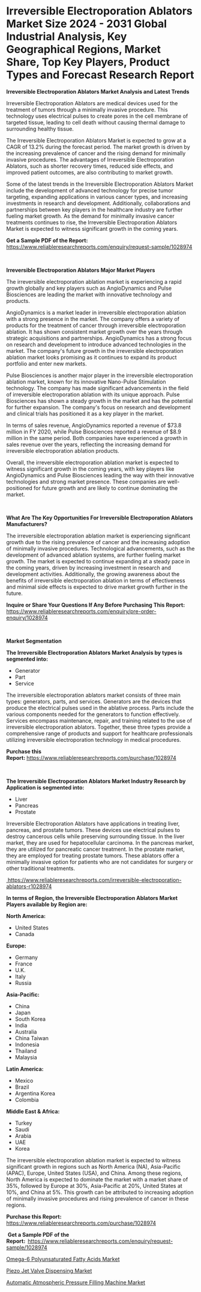<p><h1>Irreversible Electroporation Ablators Market Size 2024 - 2031 Global Industrial Analysis, Key Geographical Regions, Market Share, Top Key Players, Product Types and Forecast Research Report</h1></p><p><strong>Irreversible Electroporation Ablators Market Analysis and Latest Trends</strong></p>
<p><p>Irreversible Electroporation Ablators are medical devices used for the treatment of tumors through a minimally invasive procedure. This technology uses electrical pulses to create pores in the cell membrane of targeted tissue, leading to cell death without causing thermal damage to surrounding healthy tissue. </p><p>The Irreversible Electroporation Ablators Market is expected to grow at a CAGR of 13.2% during the forecast period. The market growth is driven by the increasing prevalence of cancer and the rising demand for minimally invasive procedures. The advantages of Irreversible Electroporation Ablators, such as shorter recovery times, reduced side effects, and improved patient outcomes, are also contributing to market growth.</p><p>Some of the latest trends in the Irreversible Electroporation Ablators Market include the development of advanced technology for precise tumor targeting, expanding applications in various cancer types, and increasing investments in research and development. Additionally, collaborations and partnerships between key players in the healthcare industry are further fueling market growth. As the demand for minimally invasive cancer treatments continues to rise, the Irreversible Electroporation Ablators Market is expected to witness significant growth in the coming years.</p></p>
<p><strong>Get a Sample PDF of the Report:&nbsp;</strong> <a href="https://www.reliableresearchreports.com/enquiry/request-sample/1028974">https://www.reliableresearchreports.com/enquiry/request-sample/1028974</a></p>
<p>&nbsp;</p>
<p><strong>Irreversible Electroporation Ablators Major Market Players</strong></p>
<p><p>The irreversible electroporation ablation market is experiencing a rapid growth globally and key players such as AngioDynamics and Pulse Biosciences are leading the market with innovative technology and products. </p><p>AngioDynamics is a market leader in irreversible electroporation ablation with a strong presence in the market. The company offers a variety of products for the treatment of cancer through irreversible electroporation ablation. It has shown consistent market growth over the years through strategic acquisitions and partnerships. AngioDynamics has a strong focus on research and development to introduce advanced technologies in the market. The company's future growth in the irreversible electroporation ablation market looks promising as it continues to expand its product portfolio and enter new markets. </p><p>Pulse Biosciences is another major player in the irreversible electroporation ablation market, known for its innovative Nano-Pulse Stimulation technology. The company has made significant advancements in the field of irreversible electroporation ablation with its unique approach. Pulse Biosciences has shown a steady growth in the market and has the potential for further expansion. The company's focus on research and development and clinical trials has positioned it as a key player in the market.</p><p>In terms of sales revenue, AngioDynamics reported a revenue of $73.8 million in FY 2020, while Pulse Biosciences reported a revenue of $8.9 million in the same period. Both companies have experienced a growth in sales revenue over the years, reflecting the increasing demand for irreversible electroporation ablation products.</p><p>Overall, the irreversible electroporation ablation market is expected to witness significant growth in the coming years, with key players like AngioDynamics and Pulse Biosciences leading the way with their innovative technologies and strong market presence. These companies are well-positioned for future growth and are likely to continue dominating the market.</p></p>
<p>&nbsp;</p>
<p><strong>What Are The Key Opportunities For Irreversible Electroporation Ablators Manufacturers?</strong></p>
<p><p>The irreversible electroporation ablation market is experiencing significant growth due to the rising prevalence of cancer and the increasing adoption of minimally invasive procedures. Technological advancements, such as the development of advanced ablation systems, are further fueling market growth. The market is expected to continue expanding at a steady pace in the coming years, driven by increasing investment in research and development activities. Additionally, the growing awareness about the benefits of irreversible electroporation ablation in terms of effectiveness and minimal side effects is expected to drive market growth further in the future.</p></p>
<p><strong>Inquire or Share Your Questions If Any Before Purchasing This Report:</strong> <a href="https://www.reliableresearchreports.com/enquiry/pre-order-enquiry/1028974">https://www.reliableresearchreports.com/enquiry/pre-order-enquiry/1028974</a></p>
<p>&nbsp;</p>
<p><strong>Market Segmentation</strong></p>
<p><strong>The Irreversible Electroporation Ablators Market Analysis by types is segmented into:</strong></p>
<p><ul><li>Generator</li><li>Part</li><li>Service</li></ul></p>
<p><p>The irreversible electroporation ablators market consists of three main types: generators, parts, and services. Generators are the devices that produce the electrical pulses used in the ablative process. Parts include the various components needed for the generators to function effectively. Services encompass maintenance, repair, and training related to the use of irreversible electroporation ablators. Together, these three types provide a comprehensive range of products and support for healthcare professionals utilizing irreversible electroporation technology in medical procedures.</p></p>
<p><strong>Purchase this Report:&nbsp;</strong><a href="https://www.reliableresearchreports.com/purchase/1028974">https://www.reliableresearchreports.com/purchase/1028974</a></p>
<p>&nbsp;</p>
<p><strong>The Irreversible Electroporation Ablators Market Industry Research by Application is segmented into:</strong></p>
<p><ul><li>Liver</li><li>Pancreas</li><li>Prostate</li></ul></p>
<p><p>Irreversible Electroporation Ablators have applications in treating liver, pancreas, and prostate tumors. These devices use electrical pulses to destroy cancerous cells while preserving surrounding tissue. In the liver market, they are used for hepatocellular carcinoma. In the pancreas market, they are utilized for pancreatic cancer treatment. In the prostate market, they are employed for treating prostate tumors. These ablators offer a minimally invasive option for patients who are not candidates for surgery or other traditional treatments.</p></p>
<p><a href="https://www.reliableresearchreports.com/irreversible-electroporation-ablators-r1028974">&nbsp;https://www.reliableresearchreports.com/irreversible-electroporation-ablators-r1028974</a></p>
<p><strong>In terms of Region, the Irreversible Electroporation Ablators Market Players available by Region are:</strong></p>
<p>
    <p> <strong> North America: </strong>
        <ul>
            <li>United States</li>
            <li>Canada</li>
        </ul>
        </p> 
    <p> <strong> Europe: </strong>
        <ul>
            <li>Germany</li>
            <li>France</li>
            <li>U.K.</li>
            <li>Italy</li>
            <li>Russia</li>
        </ul>
        </p> 
    <p> <strong> Asia-Pacific: </strong>
        <ul>
            <li>China</li>
            <li>Japan</li>
            <li>South Korea</li>
            <li>India</li>
            <li>Australia</li>
            <li>China Taiwan</li>
            <li>Indonesia</li>
            <li>Thailand</li>
            <li>Malaysia</li>
        </ul>
        </p> 
    <p> <strong> Latin America: </strong>
        <ul>
            <li>Mexico</li>
            <li>Brazil</li>
            <li>Argentina Korea</li>
            <li>Colombia</li>
        </ul>
        </p> 
    <p> <strong> Middle East & Africa: </strong>
        <ul>
            <li>Turkey</li>
            <li>Saudi</li>
            <li>Arabia</li>
            <li>UAE</li>
            <li>Korea</li>
        </ul>
    </p>
    </p>
<p><p>The irreversible electroporation ablation market is expected to witness significant growth in regions such as North America (NA), Asia-Pacific (APAC), Europe, United States (USA), and China. Among these regions, North America is expected to dominate the market with a market share of 35%, followed by Europe at 30%, Asia-Pacific at 20%, United States at 10%, and China at 5%. This growth can be attributed to increasing adoption of minimally invasive procedures and rising prevalence of cancer in these regions.</p></p>
<p><strong>Purchase this Report: </strong><a href="https://www.reliableresearchreports.com/purchase/1028974">https://www.reliableresearchreports.com/purchase/1028974</a></p>
<p>&nbsp;<strong>Get a Sample PDF of the Report:&nbsp;&nbsp;</strong><a href="https://www.reliableresearchreports.com/enquiry/request-sample/1028974">https://www.reliableresearchreports.com/enquiry/request-sample/1028974</a></p>
<p><strong></strong></p>
<p><p><a href="https://github.com/julian6Skinner/Market-Research-Report-List-1/blob/main/omega-6-polyunsaturated-fatty-acids-market.md">Omega-6 Polyunsaturated Fatty Acids Market</a></p><p><a href="https://medium.com/@jewelmohr25/piezo-jet-valve-dispensing-market-share-size-trends-industry-analysis-report-by-application-bb522d539986">Piezo Jet Valve Dispensing Market</a></p><p><a href="https://medium.com/@madw10245644/automatic-atmospheric-pressure-filling-machine-market-forecasts-market-trends-and-impact-analysis-c5dca7d50a3c">Automatic Atmospheric Pressure Filling Machine Market</a></p></p>